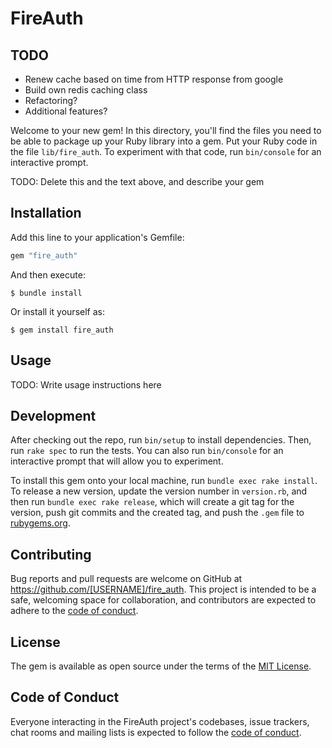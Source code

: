 # FireAuth

## TODO

- Renew cache based on time from HTTP response from google
- Build own redis caching class
- Refactoring?
- Additional features?

Welcome to your new gem! In this directory, you'll find the files you need to be able to package up your Ruby library into a gem. Put your Ruby code in the file `lib/fire_auth`. To experiment with that code, run `bin/console` for an interactive prompt.

TODO: Delete this and the text above, and describe your gem

## Installation

Add this line to your application's Gemfile:

```ruby
gem "fire_auth"
```

And then execute:

    $ bundle install

Or install it yourself as:

    $ gem install fire_auth

## Usage

TODO: Write usage instructions here

## Development

After checking out the repo, run `bin/setup` to install dependencies. Then, run `rake spec` to run the tests. You can also run `bin/console` for an interactive prompt that will allow you to experiment.

To install this gem onto your local machine, run `bundle exec rake install`. To release a new version, update the version number in `version.rb`, and then run `bundle exec rake release`, which will create a git tag for the version, push git commits and the created tag, and push the `.gem` file to [rubygems.org](https://rubygems.org).

## Contributing

Bug reports and pull requests are welcome on GitHub at https://github.com/[USERNAME]/fire_auth. This project is intended to be a safe, welcoming space for collaboration, and contributors are expected to adhere to the [code of conduct](https://github.com/[USERNAME]/fire_auth/blob/master/CODE_OF_CONDUCT.md).

## License

The gem is available as open source under the terms of the [MIT License](https://opensource.org/licenses/MIT).

## Code of Conduct

Everyone interacting in the FireAuth project's codebases, issue trackers, chat rooms and mailing lists is expected to follow the [code of conduct](https://github.com/[USERNAME]/fire_auth/blob/master/CODE_OF_CONDUCT.md).
